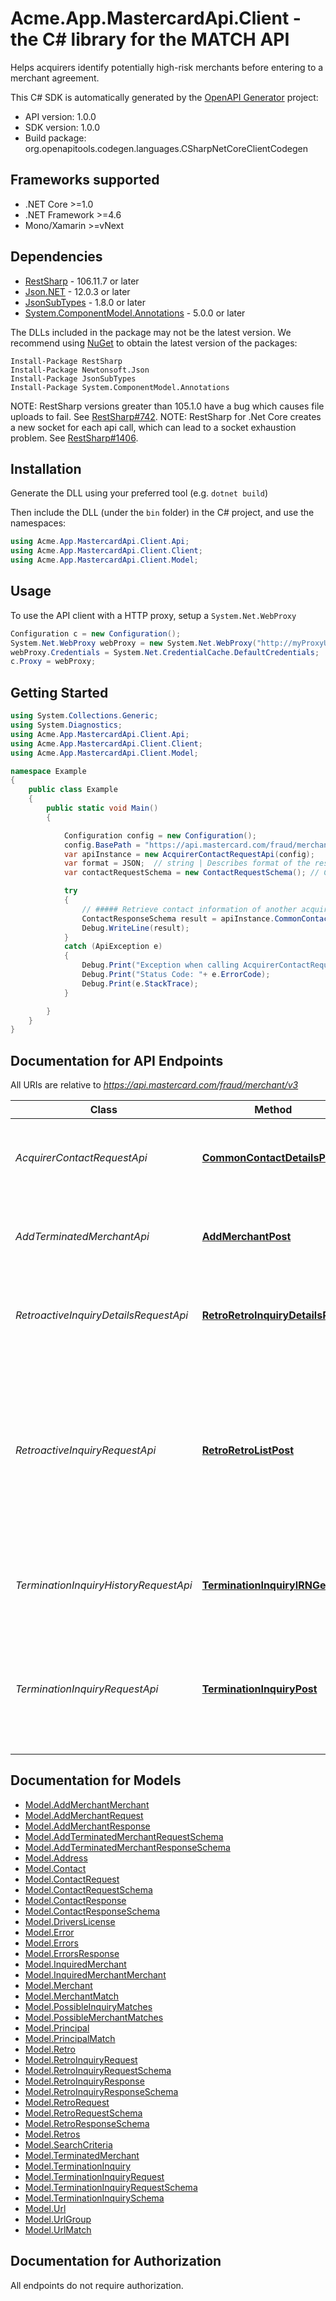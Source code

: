 # Acme.App.MastercardApi.Client - the C# library for the MATCH API

Helps acquirers identify potentially high-risk merchants before entering to a merchant agreement.

This C# SDK is automatically generated by the [OpenAPI Generator](https://openapi-generator.tech) project:

- API version: 1.0.0
- SDK version: 1.0.0
- Build package: org.openapitools.codegen.languages.CSharpNetCoreClientCodegen

<a name="frameworks-supported"></a>
## Frameworks supported
- .NET Core >=1.0
- .NET Framework >=4.6
- Mono/Xamarin >=vNext

<a name="dependencies"></a>
## Dependencies

- [RestSharp](https://www.nuget.org/packages/RestSharp) - 106.11.7 or later
- [Json.NET](https://www.nuget.org/packages/Newtonsoft.Json/) - 12.0.3 or later
- [JsonSubTypes](https://www.nuget.org/packages/JsonSubTypes/) - 1.8.0 or later
- [System.ComponentModel.Annotations](https://www.nuget.org/packages/System.ComponentModel.Annotations) - 5.0.0 or later

The DLLs included in the package may not be the latest version. We recommend using [NuGet](https://docs.nuget.org/consume/installing-nuget) to obtain the latest version of the packages:
```
Install-Package RestSharp
Install-Package Newtonsoft.Json
Install-Package JsonSubTypes
Install-Package System.ComponentModel.Annotations
```

NOTE: RestSharp versions greater than 105.1.0 have a bug which causes file uploads to fail. See [RestSharp#742](https://github.com/restsharp/RestSharp/issues/742).
NOTE: RestSharp for .Net Core creates a new socket for each api call, which can lead to a socket exhaustion problem. See [RestSharp#1406](https://github.com/restsharp/RestSharp/issues/1406).

<a name="installation"></a>
## Installation
Generate the DLL using your preferred tool (e.g. `dotnet build`)

Then include the DLL (under the `bin` folder) in the C# project, and use the namespaces:
```csharp
using Acme.App.MastercardApi.Client.Api;
using Acme.App.MastercardApi.Client.Client;
using Acme.App.MastercardApi.Client.Model;
```
<a name="usage"></a>
## Usage

To use the API client with a HTTP proxy, setup a `System.Net.WebProxy`
```csharp
Configuration c = new Configuration();
System.Net.WebProxy webProxy = new System.Net.WebProxy("http://myProxyUrl:80/");
webProxy.Credentials = System.Net.CredentialCache.DefaultCredentials;
c.Proxy = webProxy;
```

<a name="getting-started"></a>
## Getting Started

```csharp
using System.Collections.Generic;
using System.Diagnostics;
using Acme.App.MastercardApi.Client.Api;
using Acme.App.MastercardApi.Client.Client;
using Acme.App.MastercardApi.Client.Model;

namespace Example
{
    public class Example
    {
        public static void Main()
        {

            Configuration config = new Configuration();
            config.BasePath = "https://api.mastercard.com/fraud/merchant/v3";
            var apiInstance = new AcquirerContactRequestApi(config);
            var format = JSON;  // string | Describes format of the response you wants to serverd, response can be delevired either as XML or JSON.
            var contactRequestSchema = new ContactRequestSchema(); // ContactRequestSchema | The contact request object

            try
            {
                // ##### Retrieve contact information of another acquirer.
                ContactResponseSchema result = apiInstance.CommonContactDetailsPost(format, contactRequestSchema);
                Debug.WriteLine(result);
            }
            catch (ApiException e)
            {
                Debug.Print("Exception when calling AcquirerContactRequestApi.CommonContactDetailsPost: " + e.Message );
                Debug.Print("Status Code: "+ e.ErrorCode);
                Debug.Print(e.StackTrace);
            }

        }
    }
}
```

<a name="documentation-for-api-endpoints"></a>
## Documentation for API Endpoints

All URIs are relative to *https://api.mastercard.com/fraud/merchant/v3*

Class | Method | HTTP request | Description
------------ | ------------- | ------------- | -------------
*AcquirerContactRequestApi* | [**CommonContactDetailsPost**](docs/AcquirerContactRequestApi.md#commoncontactdetailspost) | **POST** /common/contact-details | ##### Retrieve contact information of another acquirer.
*AddTerminatedMerchantApi* | [**AddMerchantPost**](docs/AddTerminatedMerchantApi.md#addmerchantpost) | **POST** /add-merchant | ##### Adds a new terminated merchant to MATCH system.
*RetroactiveInquiryDetailsRequestApi* | [**RetroRetroInquiryDetailsPost**](docs/RetroactiveInquiryDetailsRequestApi.md#retroretroinquirydetailspost) | **POST** /retro/retro-inquiry-details | ##### Retrieve retro inquiry search results
*RetroactiveInquiryRequestApi* | [**RetroRetroListPost**](docs/RetroactiveInquiryRequestApi.md#retroretrolistpost) | **POST** /retro/retro-list | ##### The retroactive inquiry helps acquirer to retrieve list of termination inquiry matches made within 360 days of inquiry initiation.
*TerminationInquiryHistoryRequestApi* | [**TerminationInquiryIRNGet**](docs/TerminationInquiryHistoryRequestApi.md#terminationinquiryirnget) | **GET** /termination-inquiry/{IRN} | ##### Retrieves historical termination inquiry results.
*TerminationInquiryRequestApi* | [**TerminationInquiryPost**](docs/TerminationInquiryRequestApi.md#terminationinquirypost) | **POST** /termination-inquiry | ##### Retrieves terminated merchant information based on the criteria defined in the API request.


<a name="documentation-for-models"></a>
## Documentation for Models

 - [Model.AddMerchantMerchant](docs/AddMerchantMerchant.md)
 - [Model.AddMerchantRequest](docs/AddMerchantRequest.md)
 - [Model.AddMerchantResponse](docs/AddMerchantResponse.md)
 - [Model.AddTerminatedMerchantRequestSchema](docs/AddTerminatedMerchantRequestSchema.md)
 - [Model.AddTerminatedMerchantResponseSchema](docs/AddTerminatedMerchantResponseSchema.md)
 - [Model.Address](docs/Address.md)
 - [Model.Contact](docs/Contact.md)
 - [Model.ContactRequest](docs/ContactRequest.md)
 - [Model.ContactRequestSchema](docs/ContactRequestSchema.md)
 - [Model.ContactResponse](docs/ContactResponse.md)
 - [Model.ContactResponseSchema](docs/ContactResponseSchema.md)
 - [Model.DriversLicense](docs/DriversLicense.md)
 - [Model.Error](docs/Error.md)
 - [Model.Errors](docs/Errors.md)
 - [Model.ErrorsResponse](docs/ErrorsResponse.md)
 - [Model.InquiredMerchant](docs/InquiredMerchant.md)
 - [Model.InquiredMerchantMerchant](docs/InquiredMerchantMerchant.md)
 - [Model.Merchant](docs/Merchant.md)
 - [Model.MerchantMatch](docs/MerchantMatch.md)
 - [Model.PossibleInquiryMatches](docs/PossibleInquiryMatches.md)
 - [Model.PossibleMerchantMatches](docs/PossibleMerchantMatches.md)
 - [Model.Principal](docs/Principal.md)
 - [Model.PrincipalMatch](docs/PrincipalMatch.md)
 - [Model.Retro](docs/Retro.md)
 - [Model.RetroInquiryRequest](docs/RetroInquiryRequest.md)
 - [Model.RetroInquiryRequestSchema](docs/RetroInquiryRequestSchema.md)
 - [Model.RetroInquiryResponse](docs/RetroInquiryResponse.md)
 - [Model.RetroInquiryResponseSchema](docs/RetroInquiryResponseSchema.md)
 - [Model.RetroRequest](docs/RetroRequest.md)
 - [Model.RetroRequestSchema](docs/RetroRequestSchema.md)
 - [Model.RetroResponseSchema](docs/RetroResponseSchema.md)
 - [Model.Retros](docs/Retros.md)
 - [Model.SearchCriteria](docs/SearchCriteria.md)
 - [Model.TerminatedMerchant](docs/TerminatedMerchant.md)
 - [Model.TerminationInquiry](docs/TerminationInquiry.md)
 - [Model.TerminationInquiryRequest](docs/TerminationInquiryRequest.md)
 - [Model.TerminationInquiryRequestSchema](docs/TerminationInquiryRequestSchema.md)
 - [Model.TerminationInquirySchema](docs/TerminationInquirySchema.md)
 - [Model.Url](docs/Url.md)
 - [Model.UrlGroup](docs/UrlGroup.md)
 - [Model.UrlMatch](docs/UrlMatch.md)


<a name="documentation-for-authorization"></a>
## Documentation for Authorization

All endpoints do not require authorization.
